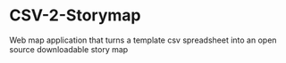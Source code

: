 # CSV-2-Storymap
Web map application that turns a template csv spreadsheet into an open source downloadable story map
